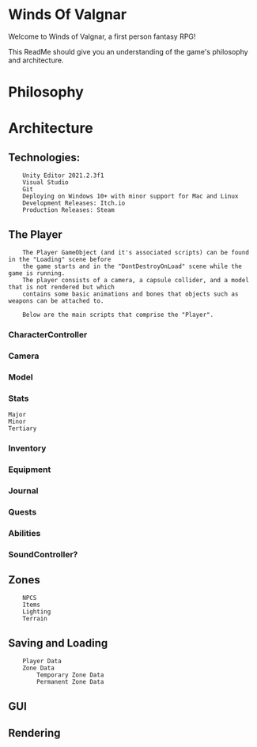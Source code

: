 # Winds Of Valgnar
Welcome to Winds of Valgnar, a first person fantasy RPG!

This ReadMe should give you an understanding of the game's philosophy and architecture.

# Philosophy
	
# Architecture

## Technologies:
		Unity Editor 2021.2.3f1
		Visual Studio
		Git
		Deploying on Windows 10+ with minor support for Mac and Linux
		Development Releases: Itch.io
		Production Releases: Steam
		
## The Player

		The Player GameObject (and it's associated scripts) can be found in the "Loading" scene before 
		the game starts and in the "DontDestroyOnLoad" scene while the game is running.
		The player consists of a camera, a capsule collider, and a model that is not rendered but which 
		contains some basic animations and bones that objects such as weapons can be attached to.
		
		Below are the main scripts that comprise the "Player".

### CharacterController
### Camera
### Model
### Stats
 	Major
 	Minor
 	Tertiary
### Inventory
### Equipment
### Journal
### Quests
### Abilities
### SoundController?

		
## Zones
		NPCS
		Items
		Lighting
		Terrain


## Saving and Loading
		Player Data
		Zone Data
			Temporary Zone Data
			Permanent Zone Data

## GUI

## Rendering
